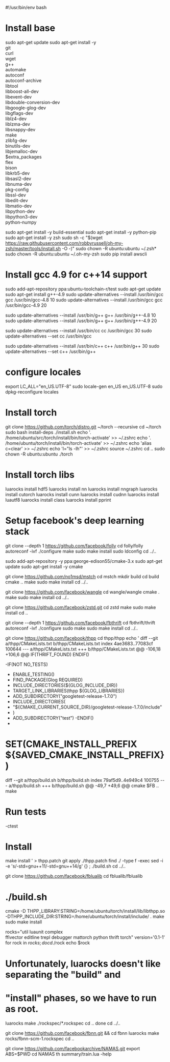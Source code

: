 #!/usr/bin/env bash

# Install base
sudo apt-get update
sudo apt-get install -y \
    git \
    curl \
    wget \
    g++ \
    automake \
    autoconf \
    autoconf-archive \
    libtool \
    libboost-all-dev \
    libevent-dev \
    libdouble-conversion-dev \
    libgoogle-glog-dev \
    libgflags-dev \
    liblz4-dev \
    liblzma-dev \
    libsnappy-dev \
    make \
    zlib1g-dev \
    binutils-dev \
    libjemalloc-dev \
    $extra_packages \
    flex \
    bison \
    libkrb5-dev \
    libsasl2-dev \
    libnuma-dev \
    pkg-config \
    libssl-dev \
    libedit-dev \
    libmatio-dev \
    libpython-dev \
    libpython3-dev \
    python-numpy

sudo apt-get install -y build-essential
sudo apt-get install -y python-pip
sudo apt-get install -y zsh
sudo sh -c "$(wget https://raw.githubusercontent.com/robbyrussell/oh-my-zsh/master/tools/install.sh -O -)"
sudo chown -R ubuntu:ubuntu ~/.zsh*
sudo chown -R ubuntu:ubuntu ~/.oh-my-zsh
sudo pip install awscli

# Install gcc 4.9 for c++14 support
sudo add-apt-repository ppa:ubuntu-toolchain-r/test
sudo apt-get update
sudo apt-get install g++-4.9
sudo update-alternatives --install /usr/bin/gcc gcc /usr/bin/gcc-4.8 10
sudo update-alternatives --install /usr/bin/gcc gcc /usr/bin/gcc-4.9 20

sudo update-alternatives --install /usr/bin/g++ g++ /usr/bin/g++-4.8 10
sudo update-alternatives --install /usr/bin/g++ g++ /usr/bin/g++-4.9 20

sudo update-alternatives --install /usr/bin/cc cc /usr/bin/gcc 30
sudo update-alternatives --set cc /usr/bin/gcc

sudo update-alternatives --install /usr/bin/c++ c++ /usr/bin/g++ 30
sudo update-alternatives --set c++ /usr/bin/g++


# configure locales
export LC_ALL="en_US.UTF-8"
sudo locale-gen en_US en_US.UTF-8
sudo dpkg-reconfigure locales

# Install torch
git clone https://github.com/torch/distro.git ~/torch --recursive
cd ~/torch
sudo bash install-deps
./install.sh
echo '. /home/ubuntu/src/torch/install/bin/torch-activate' >> ~/.zshrc
echo '. /home/ubuntu/torch/install/bin/torch-activate' >> ~/.zshrc
echo 'alias c=clear' >> ~/.zshrc
echo 'l="ls -lh"' >> ~/.zshrc
source ~/.zshrc
cd ..
sudo chown -R ubuntu:ubuntu ./torch

# Install torch libs
luarocks install hdf5
luarocks install nn
luarocks install nngraph
luarocks install cutorch
luarocks install cunn
luarocks install cudnn
luarocks install luautf8
luarocks install class
luarocks install pprint

# Setup facebook's deep learning stack
git clone --depth 1 https://github.com/facebook/folly
cd folly/folly
autoreconf -ivf
./configure
make
sudo make install
sudo ldconfig
cd ../..

sudo add-apt-repository -y ppa:george-edison55/cmake-3.x
sudo apt-get update
sudo apt-get install -y cmake

git clone https://github.com/no1msd/mstch
cd mstch
mkdir build
cd build
cmake ..
make
sudo make install
cd ../..

git clone https://github.com/facebook/wangle
cd wangle/wangle
cmake .
make
sudo make install
cd ../..

git clone https://github.com/facebook/zstd.git
cd zstd
make
sudo make install
cd ..

git clone --depth 1 https://github.com/facebook/fbthrift
cd fbthrift/thrift
autoreconf -ivf
./configure
sudo make
sudo make install
cd ../..

git clone https://github.com/facebook/thpp
cd thpp/thpp
echo '
diff --git a/thpp/CMakeLists.txt b/thpp/CMakeLists.txt
index 4ae3683..77083cf 100644
--- a/thpp/CMakeLists.txt
+++ b/thpp/CMakeLists.txt
@@ -106,18 +106,6 @@ IF(THRIFT_FOUND)
 ENDIF()


-IF(NOT NO_TESTS)
-  ENABLE_TESTING()
-  FIND_PACKAGE(Glog REQUIRED)
-  INCLUDE_DIRECTORIES(${GLOG_INCLUDE_DIR})
-  TARGET_LINK_LIBRARIES(thpp ${GLOG_LIBRARIES})
-  ADD_SUBDIRECTORY("googletest-release-1.7.0")
-  INCLUDE_DIRECTORIES(
-    "${CMAKE_CURRENT_SOURCE_DIR}/googletest-release-1.7.0/include"
-  )
-  ADD_SUBDIRECTORY("test")
-ENDIF()
-

 # SET(CMAKE_INSTALL_PREFIX ${SAVED_CMAKE_INSTALL_PREFIX})

diff --git a/thpp/build.sh b/thpp/build.sh
index 79af5d9..4e949c4 100755
--- a/thpp/build.sh
+++ b/thpp/build.sh
@@ -49,7 +49,6 @@ cmake $FB ..
 make

 # Run tests
-ctest

 # Install
 make install
' > thpp.patch
git apply ./thpp.patch
find ./ -type f -exec sed -i -e 's/\-std=gnu++11/\-std=gnu++14/g' {} \;
./build.sh
cd ../..

git clone https://github.com/facebook/fblualib
cd fblualib/fblualib
# ./build.sh
cmake -D THPP_LIBRARY:STRING=/home/ubuntu/torch/install/lib/libthpp.so -DTHPP_INCLUDE_DIR:STRING=/home/ubuntu/torch/install/include/ .
make
sudo make install

rocks="util luaunit complex \
  ffivector editline trepl debugger mattorch python thrift torch"
version='0.1-1'
for rock in $rocks; do
  cd ./$rock
  echo $rock
  # Unfortunately, luarocks doesn't like separating the "build" and
  # "install" phases, so we have to run as root.
  luarocks make ./rockspec/*.rockspec
  cd ..
done
cd ../..

git clone https://github.com/facebook/fbnn.git && cd fbnn
luarocks make rocks/fbnn-scm-1.rockspec
cd ..

git clone https://github.com/facebookarchive/NAMAS.git
export ABS=$PWD
cd NAMAS
th summary/train.lua -help

